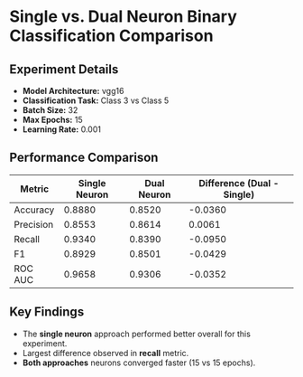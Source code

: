 # Single vs. Dual Neuron Binary Classification Comparison

## Experiment Details

- **Model Architecture:** vgg16
- **Classification Task:** Class 3 vs Class 5
- **Batch Size:** 32
- **Max Epochs:** 15
- **Learning Rate:** 0.001

## Performance Comparison

| Metric | Single Neuron | Dual Neuron | Difference (Dual - Single) |
| ------ | ------------- | ---------- | -------------------------- |
| Accuracy | 0.8880 | 0.8520 | -0.0360 |
| Precision | 0.8553 | 0.8614 | 0.0061 |
| Recall | 0.9340 | 0.8390 | -0.0950 |
| F1 | 0.8929 | 0.8501 | -0.0429 |
| ROC AUC | 0.9658 | 0.9306 | -0.0352 |

## Key Findings

- The **single neuron** approach performed better overall for this experiment.
- Largest difference observed in **recall** metric.
- **Both approaches** neurons converged faster (15 vs 15 epochs).

